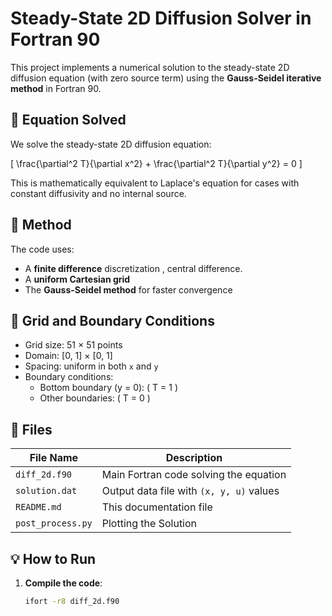 # Steady-State 2D Diffusion Solver in Fortran 90

This project implements a numerical solution to the steady-state 2D diffusion equation (with zero source term) using the **Gauss-Seidel iterative method** in Fortran 90.

## 📌 Equation Solved

We solve the steady-state 2D diffusion equation:

\[
\frac{\partial^2 T}{\partial x^2} + \frac{\partial^2 T}{\partial y^2} = 0
\]

This is mathematically equivalent to Laplace's equation for cases with constant diffusivity and no internal source.

## 🚀 Method

The code uses:
- A **finite difference** discretization , central difference.
- A **uniform Cartesian grid**
- The **Gauss-Seidel method** for faster convergence 

## 🧱 Grid and Boundary Conditions

- Grid size: 51 × 51 points
- Domain: [0, 1] × [0, 1]
- Spacing: uniform in both `x` and `y`
- Boundary conditions:
  - Bottom boundary (y = 0): \( T = 1 \)
  - Other boundaries: \( T = 0 \)

## 📂 Files

| File Name           | Description                                  |
|---------------------|----------------------------------------------|
| `diff_2d.f90` | Main Fortran code solving the equation     |
| `solution.dat`    | Output data file with `(x, y, u)` values    |
| `README.md`          | This documentation file                     |
| `post_process.py`          | Plotting the Solution                  |


## 💡 How to Run

1. **Compile the code**:
   ```bash
   ifort -r8 diff_2d.f90
